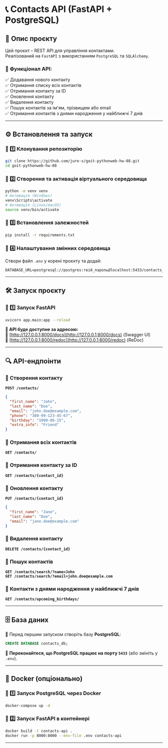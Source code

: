# 📞 Contacts API (FastAPI + PostgreSQL)

## 📌 Опис проєкту
Цей проєкт – REST API для управління контактами.  
Реалізований на `FastAPI` з використанням `PostgreSQL` та `SQLAlchemy`.  

### 🔹 **Функціонал API:**
✅ Додавання нового контакту  
✅ Отримання списку всіх контактів  
✅ Отримання контакту за ID  
✅ Оновлення контакту  
✅ Видалення контакту  
✅ Пошук контактів за ім'ям, прізвищем або email  
✅ Отримання контактів з днями народження у найближчі 7 днів  

---

## ⚙️ **Встановлення та запуск**
### **🔹 1️⃣ Клонування репозиторію**
```bash
git clone https://github.com/jure-s/goit-pythonweb-hw-08.git
cd goit-pythonweb-hw-08
```

### **🔹 2️⃣ Створення та активація віртуального середовища**
```bash
python -m venv venv
# Активація (Windows)
venv\Scripts\activate
# Активація (Linux/macOS)
source venv/bin/activate
```

### **🔹 3️⃣ Встановлення залежностей**
```bash
pip install -r requirements.txt
```

### **🔹 4️⃣ Налаштування змінних середовища**
Створи файл `.env` у корені проєкту та додай:
```
DATABASE_URL=postgresql://postgres:твій_пароль@localhost:5433/contacts_db
```

---

## 🛠 **Запуск проєкту**
### **🔹 1️⃣ Запуск FastAPI**
```bash
uvicorn app.main:app --reload
```
**📌 API буде доступне за адресою:**  
🔗 [http://127.0.0.1:8000/docs](http://127.0.0.1:8000/docs) (Swagger UI)  
🔗 [http://127.0.0.1:8000/redoc](http://127.0.0.1:8000/redoc) (ReDoc)

---

## 🔍 **API-ендпоінти**
### 📌 **Створення контакту**
**`POST /contacts/`**  
```json
{
  "first_name": "John",
  "last_name": "Doe",
  "email": "john.doe@example.com",
  "phone": "380-99-123-45-67",
  "birthday": "1990-06-15",
  "extra_info": "Friend"
}
```

### 📌 **Отримання всіх контактів**
**`GET /contacts/`**

### 📌 **Отримання контакту за ID**
**`GET /contacts/{contact_id}`**

### 📌 **Оновлення контакту**
**`PUT /contacts/{contact_id}`**  
```json
{
  "first_name": "Jane",
  "last_name": "Doe",
  "email": "jane.doe@example.com"
}
```

### 📌 **Видалення контакту**
**`DELETE /contacts/{contact_id}`**

### 📌 **Пошук контактів**
**`GET /contacts/search/?name=John`**  
**`GET /contacts/search/?email=john.doe@example.com`**

### 📌 **Контакти з днями народження у найближчі 7 днів**
**`GET /contacts/upcoming_birthdays/`**

---

## 🗄 **База даних**
📌 Перед першим запуском створіть базу **PostgreSQL**:
```sql
CREATE DATABASE contacts_db;
```
🔹 **Переконайтеся, що PostgreSQL працює на порту `5433`** (або змініть у `.env`).

---

## 📌 **Docker (опціонально)**
### **🔹 1️⃣ Запуск PostgreSQL через Docker**
```bash
docker-compose up -d
```

### **🔹 2️⃣ Запуск FastAPI в контейнері**
```bash
docker build -t contacts-api .
docker run -p 8000:8000 --env-file .env contacts-api
```

---

